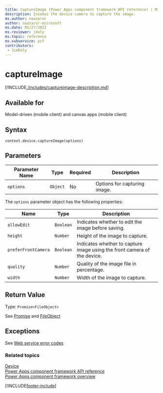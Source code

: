 ```yaml
---
title: CaptureImage (Power Apps component framework API reference) | Microsoft Docs
description: Invokes the device camera to capture the image.
ms.author: noazarur
author: noazarur-microsoft
ms.date: 05/27/2022
ms.reviewer: jdaly
ms.topic: reference
ms.subservice: pcf
contributors:
 - JimDaly
---
```


# captureImage

[!INCLUDE[./includes/captureimage-description.md](./includes/captureimage-description.md)]

## Available for

Model-driven (mobile client) and canvas apps (mobile client)

## Syntax

`context.device.captureImage(options)`

## Parameters

| Parameter Name | Type     | Required | Description                  |
| -------------- | -------- | -------- | ---------------------------- |
| `options`      | `Object` | No       | Options for capturing image. |

The `options` parameter object has the following properties:

| Name                | Type      | Description                                                              |
| ------------------- | --------- | ------------------------------------------------------------------------ |
| `allowEdit`         | `Boolean` | Indicates whether to edit the image before saving.                       |
| `height`            | `Number`  | Height of the image to capture.                                          |
| `preferFrontCamera` | `Boolean` | Indicates whether to capture image using the front camera of the device. |
| `quality`           | `Number`  | Quality of the image file in percentage.                                 |
| `width`             | `Number`  | Width of the image to capture.                                           |

## Return Value

Type: `Promise<FileObject>`

See [Promise](https://developer.mozilla.org/docs/Web/JavaScript/reference/Global_Objects/Promise) and [FileObject](../fileobject.md)

## Exceptions

See [Web service error codes](../../../data-platform/reference/web-service-error-codes.md)

### Related topics

[Device](../device.md)<br/>
[Power Apps component framework API reference](../../reference/index.md)<br/>
[Power Apps component framework overview](../../overview.md)

[!INCLUDE[footer-include](../../../../includes/footer-banner.md)]
